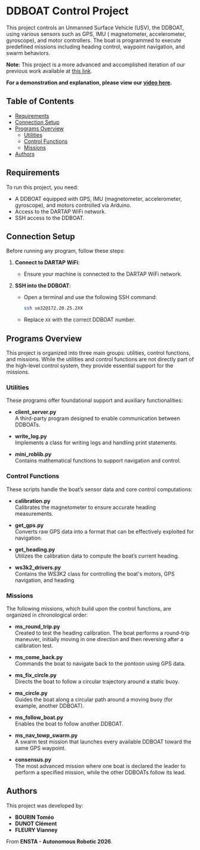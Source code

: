 # DDBOAT Control Project

This project controls an Unmanned Surface Vehicle (USV), the DDBOAT, using various sensors such as GPS, IMU (
magnetometer, accelerometer, gyroscope), and motor controllers. The boat is programmed to execute predefined missions
including heading control, waypoint navigation, and swarm behaviors.

**Note:** This project is a more advanced and accomplished iteration of our previous work available
at [this link](https://gitlab.ensta-bretagne.fr/fleuryvi/ddboatws3k).

**For a demonstration and explanation, please view our [video here](https://www.youtube.com/watch?v=INGWGhuL-2k).**

## Table of Contents

- [Requirements](#requirements)
- [Connection Setup](#connection-setup)
- [Programs Overview](#programs-overview)
    - [Utilities](#utilities)
    - [Control Functions](#control-functions)
    - [Missions](#missions)
- [Authors](#authors)

## Requirements

To run this project, you need:

- A DDBOAT equipped with GPS, IMU (magnetometer, accelerometer, gyroscope), and motors controlled via Arduino.
- Access to the DARTAP WiFi network.
- SSH access to the DDBOAT.

## Connection Setup

Before running any program, follow these steps:

1. **Connect to DARTAP WiFi**:
    - Ensure your machine is connected to the DARTAP WiFi network.

2. **SSH into the DDBOAT**:
    - Open a terminal and use the following SSH command:
      ```bash
      ssh ue32@172.20.25.2XX
      ```
    - Replace `XX` with the correct DDBOAT number.

## Programs Overview

This project is organized into three main groups: utilities, control functions, and missions. While the utilities and
control functions are not directly part of the high-level control system, they provide essential support for the
missions.

### Utilities

These programs offer foundational support and auxiliary functionalities:

- **client_server.py**  
  A third-party program designed to enable communication between DDBOATs.

- **write_log.py**  
  Implements a class for writing logs and handling print statements.

- **mini_roblib.py**  
  Contains mathematical functions to support navigation and control.

### Control Functions

These scripts handle the boat’s sensor data and core control computations:

- **calibration.py**  
  Calibrates the magnetometer to ensure accurate heading measurements.

- **get_gps.py**  
  Converts raw GPS data into a format that can be effectively exploited for navigation.

- **get_heading.py**  
  Utilizes the calibration data to compute the boat’s current heading.

- **ws3k2_drivers.py**  
  Contains the WS3K2 class for controlling the boat's motors, GPS navigation, and heading

### Missions

The following missions, which build upon the control functions, are organized in chronological order:

- **ms_round_trip.py**  
  Created to test the heading calibration. The boat performs a round-trip maneuver, initially moving in one direction
  and then reversing after a calibration test.

- **ms_come_back.py**  
  Commands the boat to navigate back to the pontoon using GPS data.

- **ms_fix_circle.py**  
  Directs the boat to follow a circular trajectory around a static buoy.

- **ms_circle.py**  
  Guides the boat along a circular path around a moving buoy (for example, another DDBOAT).

- **ms_follow_boat.py**  
  Enables the boat to follow another DDBOAT.

- **ms_nav_towp_swarm.py**  
  A swarm test mission that launches every available DDBOAT toward the same GPS waypoint.

- **consensus.py**  
  The most advanced mission where one boat is declared the leader to perform a specified mission, while the other
  DDBOATs follow its lead.

## Authors

This project was developed by:

- **BOURIN Toméo**
- **DUNOT Clément**
- **FLEURY Vianney**

From **ENSTA - Autonomous Robotic 2026**.